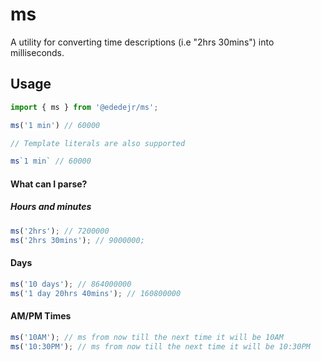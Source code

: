 # ms

A utility for converting time descriptions (i.e "2hrs 30mins") into milliseconds.

## Usage

```ts
import { ms } from '@ededejr/ms';

ms('1 min') // 60000

// Template literals are also supported

ms`1 min` // 60000
```

#### What can I parse?

##### Hours and minutes
```ts
ms('2hrs'); // 7200000
ms('2hrs 30mins'); // 9000000;
```

#### Days
```ts
ms('10 days'); // 864000000
ms('1 day 20hrs 40mins'); // 160800000
```

#### AM/PM Times
```ts
ms('10AM'); // ms from now till the next time it will be 10AM
ms('10:30PM'); // ms from now till the next time it will be 10:30PM
```